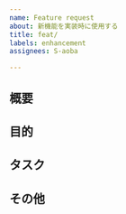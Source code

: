 ```yaml
---
name: Feature request
about: 新機能を実装時に使用する
title: feat/
labels: enhancement
assignees: S-aoba

---
```


## 概要

## 目的

## タスク

## その他
